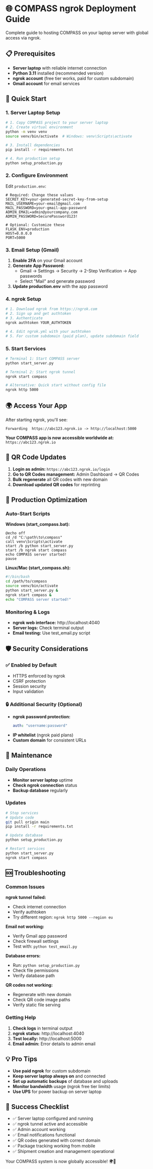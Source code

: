 # 🌐 COMPASS ngrok Deployment Guide

Complete guide to hosting COMPASS on your laptop server with global access via ngrok.

## 📋 Prerequisites

- **Server laptop** with reliable internet connection
- **Python 3.11** installed (recommended version)
- **ngrok account** (free tier works, paid for custom subdomain)
- **Gmail account** for email services

## 🚀 Quick Start

### 1. Server Laptop Setup

```bash
# 1. Copy COMPASS project to your server laptop
# 2. Create virtual environment
python -m venv venv
source venv/bin/activate  # Windows: venv\Scripts\activate

# 3. Install dependencies
pip install -r requirements.txt

# 4. Run production setup
python setup_production.py
```

### 2. Configure Environment

Edit `production.env`:

```env
# Required: Change these values
SECRET_KEY=your-generated-secret-key-from-setup
MAIL_USERNAME=your-email@gmail.com
MAIL_PASSWORD=your-gmail-app-password
ADMIN_EMAIL=admin@yourcompany.com
ADMIN_PASSWORD=SecurePassword123!

# Optional: Customize these
FLASK_ENV=production
HOST=0.0.0.0
PORT=5000
```

### 3. Email Setup (Gmail)

1. **Enable 2FA** on your Gmail account
2. **Generate App Password:**
   - Gmail → Settings → Security → 2-Step Verification → App passwords
   - Select "Mail" and generate password
3. **Update production.env** with the app password

### 4. ngrok Setup

```bash
# 1. Download ngrok from https://ngrok.com
# 2. Sign up and get authtoken
# 3. Authenticate
ngrok authtoken YOUR_AUTHTOKEN

# 4. Edit ngrok.yml with your authtoken
# 5. For custom subdomain (paid plan), update subdomain field
```

### 5. Start Services

```bash
# Terminal 1: Start COMPASS server
python start_server.py

# Terminal 2: Start ngrok tunnel
ngrok start compass

# Alternative: Quick start without config file
ngrok http 5000
```

## 🌍 Access Your App

After starting ngrok, you'll see:
```
Forwarding  https://abc123.ngrok.io -> http://localhost:5000
```

**Your COMPASS app is now accessible worldwide at:** `https://abc123.ngrok.io`

## 📱 QR Code Updates

1. **Login as admin:** `https://abc123.ngrok.io/login`
2. **Go to QR Codes management:** Admin Dashboard → QR Codes
3. **Bulk regenerate** all QR codes with new domain
4. **Download updated QR codes** for reprinting

## 🔧 Production Optimization

### Auto-Start Scripts

**Windows (start_compass.bat):**
```batch
@echo off
cd /d "C:\path\to\compass"
call venv\Scripts\activate
start /b python start_server.py
start /b ngrok start compass
echo COMPASS server started!
pause
```

**Linux/Mac (start_compass.sh):**
```bash
#!/bin/bash
cd /path/to/compass
source venv/bin/activate
python start_server.py &
ngrok start compass &
echo "COMPASS server started!"
```

### Monitoring & Logs

- **ngrok web interface:** http://localhost:4040
- **Server logs:** Check terminal output
- **Email testing:** Use test_email.py script

## 🛡️ Security Considerations

### ✅ Enabled by Default
- HTTPS enforced by ngrok
- CSRF protection
- Session security
- Input validation

### 🔒 Additional Security (Optional)
- **ngrok password protection:**
  ```yaml
  auth: "username:password"
  ```
- **IP whitelist** (ngrok paid plans)
- **Custom domain** for consistent URLs

## 🔄 Maintenance

### Daily Operations
- **Monitor server laptop** uptime
- **Check ngrok connection** status
- **Backup database** regularly

### Updates
```bash
# Stop services
# Update code
git pull origin main
pip install -r requirements.txt

# Update database
python setup_production.py

# Restart services
python start_server.py
ngrok start compass
```

## 🆘 Troubleshooting

### Common Issues

**ngrok tunnel failed:**
- Check internet connection
- Verify authtoken
- Try different region: `ngrok http 5000 --region eu`

**Email not working:**
- Verify Gmail app password
- Check firewall settings
- Test with: `python test_email.py`

**Database errors:**
- Run: `python setup_production.py`
- Check file permissions
- Verify database path

**QR codes not working:**
- Regenerate with new domain
- Check QR code image paths
- Verify static file serving

### Getting Help

1. **Check logs** in terminal output
2. **ngrok status:** http://localhost:4040
3. **Test locally:** http://localhost:5000
4. **Email admin:** Error details to admin email

## 💡 Pro Tips

- **Use paid ngrok** for custom subdomain
- **Keep server laptop always on** and connected
- **Set up automatic backups** of database and uploads
- **Monitor bandwidth** usage (ngrok free tier limits)
- **Use UPS** for power backup on server laptop

## 🎯 Success Checklist

- ✅ Server laptop configured and running
- ✅ ngrok tunnel active and accessible
- ✅ Admin account working
- ✅ Email notifications functional
- ✅ QR codes generated with correct domain
- ✅ Package tracking working from mobile
- ✅ Shipment creation and management operational

Your COMPASS system is now globally accessible! 🌍🎉
